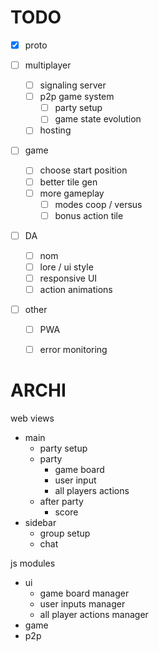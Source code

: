 # TODO

* [x] proto

* [ ] multiplayer
  * [ ] signaling server
  * [ ] p2p game system
    * [ ] party setup
    * [ ] game state evolution
  * [ ] hosting

* [ ] game
  * [ ] choose start position
  * [ ] better tile gen
  * [ ] more gameplay
    * [ ] modes coop / versus
    * [ ] bonus action tile

* [ ] DA
  * [ ] nom
  * [ ] lore / ui style
  * [ ] responsive UI
  * [ ] action animations

* [ ] other
  * [ ] PWA
  * [ ] error monitoring


# ARCHI

web views
* main
  * party setup
  * party
    * game board
    * user input
    * all players actions
  * after party
    * score
* sidebar
  * group setup
  * chat

js modules
* ui
  * game board manager
  * user inputs manager
  * all player actions manager
* game
* p2p